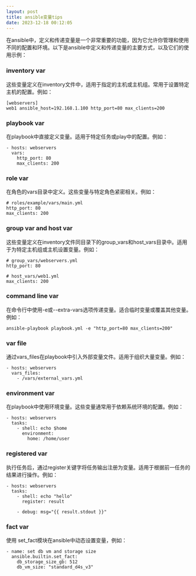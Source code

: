 ```yaml
---
layout: post
title: ansible变量tips
date: 2023-12-18 00:12:05
---
```


在ansible中，定义和传递变量是一个非常重要的功能，因为它允许你管理和使用不同的配置和环境。以下是ansible中定义和传递变量的主要方式，以及它们的使用示例：

### inventory var

这些变量定义在inventory文件中，适用于指定的主机或主机组。常用于设置特定主机的配置。例如：

```
[webservers]
web1 ansible_host=192.168.1.100 http_port=80 max_clients=200
```

### playbook var

在playbook中直接定义变量。适用于特定任务或play中的配置。例如：

```
- hosts: webservers
  vars:
    http_port: 80
    max_clients: 200
```

### role var

在角色的vars目录中定义。这些变量与特定角色紧密相关。例如：

```
# roles/example/vars/main.yml
http_port: 80
max_clients: 200
```

### group var and host var

这些变量定义在inventory文件同目录下的group_vars和host_vars目录中。适用于为特定主机组或主机设置变量。例如：

```
# group_vars/webservers.yml
http_port: 80

# host_vars/web1.yml
max_clients: 200
```
### command line var

在命令行中使用-e或--extra-vars选项传递变量。适合临时变量或覆盖其他变量。例如：

```
ansible-playbook playbook.yml -e "http_port=80 max_clients=200"
```

### var file

通过vars_files在playbook中引入外部变量文件。适用于组织大量变量。例如：

```
- hosts: webservers
  vars_files:
    - /vars/external_vars.yml
```

### environment var

在playbook中使用环境变量。这些变量通常用于依赖系统环境的配置。例如：

```
- hosts: webservers
  tasks:
    - shell: echo $home
      environment:
        home: /home/user
```

### registered var

执行任务后，通过register关键字将任务输出注册为变量。适用于根据前一任务的结果进行操作。例如：

```
- hosts: webservers
  tasks:
    - shell: echo "hello"
      register: result

    - debug: msg="{{ result.stdout }}"
```

### fact var

使用 set_fact模块在ansible中动态设置变量，例如：

```
- name: set db vm and storage size
  ansible.builtin.set_fact:
    db_storage_size_gb: 512
    db_vm_size: "standard_d4s_v3"
```
